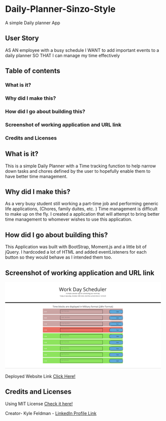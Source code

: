 # Daily-Planner-Sinzo-Style
 A simple Daily planner App 

## User Story
AS AN employee with a busy schedule
I WANT to add important events to a daily planner
SO THAT I can manage my time effectively

## Table of contents

### What is it?
### Why did I make this?
### How did I go about building this?
### Screenshot of working application and URL link
### Credits and Licenses

## What is it?

This is a simple Daily Planner with a Time tracking function to help narrow down tasks and chores defined by the user to hopefully enable them to have better time management. 

## Why did I make this?

As a very busy student still working a part-time job and performing generic life applications, (Chores, family duites, etc. ) Time management is difficult to make up on the fly. I created a application that will attempt to bring better time management to whomever wishes to use this application. 

## How did I go about building this?

This Application was built with BootStrap, Moment.js and a little bit of jQuery. I hardcoded a lot of HTML and added eventListeners for each button so they would behave as I intended them too.

## Screenshot of working application and URL link
![ScreenShot of Deplyed Application](/W-D-S_LIVE.png)

Deployed Website Link [Click Here!](/https://mrsinzo.github.io/Daily-Planner-Sinzo-Style/)

## Credits and Licenses
Using MIT License [Check it here!](https://opensource.org/licenses/MIT)

Creator- Kyle Feldman - [LinkedIn Profile Link](https://www.linkedin.com/in/kyle-feldman-427b5624b)
